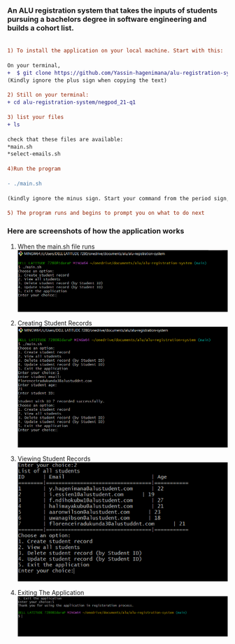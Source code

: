 ### An ALU registration system that takes the inputs of students pursuing a bachelors degree in software engineering and builds a cohort list.
``` diff

1) To install the application on your local machine. Start with this:

On your terminal,
+  $ git clone https://github.com/Yassin-hagenimana/alu-registration-system.git
(Kindly ignore the plus sign when copying the text)

2) Still on your terminal:
+ cd alu-registration-system/negpod_21-q1

3) list your files 
+ ls

check that these files are available:
*main.sh
*select-emails.sh

4)Run the program

- ./main.sh

(kindly ignore the minus sign. Start your command from the period sign, followed by a backslash)

5) The program runs and begins to prompt you on what to do next

```
### Here are screenshots of how the application works

1. When the main.sh file runs
   ![Start of application](images/start_of_program.png)

2. Creating Student Records
   ![Creation of student records](images/creating_student_record.png)
3. Viewing Student Records
   ![Viewing student records](images/viewing_student_record.png)
4. Exiting The Application
   ![Exiting application](images/exiting_application.png)

